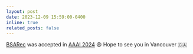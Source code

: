 ```yaml
---
layout: post
date: 2023-12-09 15:59:00-0400
inline: true
related_posts: false
---
```


[BSARec](https://arxiv.org/abs/2312.10325) was accepted in [AAAI 2024](https://aaai.org/aaai-conference/) 😆 Hope to see you in Vancouver 🇨🇦
